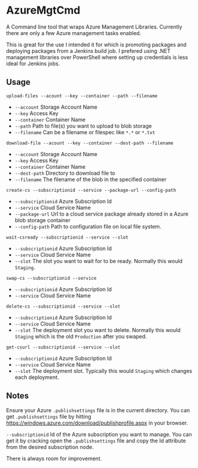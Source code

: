 AzureMgtCmd
===========

A Command line tool that wraps Azure Management Libraries.  Currently there are only a few Azure management tasks enabled.

This is great for the use I intended it for which is promoting packages and deploying packages from a Jenkins build job.  I prefered using .NET management libraries over PowerShell where setting up credentials is less ideal for Jenkins jobs.

Usage
-----
```
upload-files --acount --key --container --path --filename
```
- `--account` Storage Account Name
- `--key` Access Key
- `--container` Container Name
- `--path` Path to file(s) you want to upload to blob storage
- `--filename` Can be a filename or filespec like `*.*` or `*.txt`

```
download-file --acount --key --container --dest-path --filename
```
- `--account` Storage Account Name
- `--key` Access Key
- `--container` Container Name
- `--dest-path` Directory to download file to
- `--filename` The filename of the blob in the specified container

```
create-cs --subscriptionid --service --package-url --config-path
```
- `--subscriptionid` Azure Subscription Id
- `--service` Cloud Service Name
- `--package-url` Url to a cloud service package already stored in a Azure blob storage container
- `--config-path` Path to configuration file on local file system.

```
wait-csready --subscriptionid --service --slot
```
- `--subscriptionid` Azure Subscription Id
- `--service` Cloud Service Name
- `--slot` The slot you want to wait for to be ready.  Normally this would `Staging`.
```
swap-cs --subscriptionid --service
```
- `--subscriptionid` Azure Subscription Id
- `--service` Cloud Service Name

```
delete-cs --subscriptionid --service --slot
```
- `--subscriptionid` Azure Subscription Id
- `--service` Cloud Service Name
- `--slot` The deployment slot you want to delete.  Normally this would `Staging` which is the old `Production` after you swaped.

```
get-csurl --subscriptionid --service --slot
```
- `--subscriptionid` Azure Subscription Id
- `--service` Cloud Service Name
- `--slot` The deployment slot.  Typically this would `Staging` which changes each deployment.

Notes
---
Ensure your Azure `.publishsettings` file is in the current directory.  You can get `.publishsettings` file by hitting <https://windows.azure.com/download/publishprofile.aspx> in your browser.


`--subscriptionid` Id of the Azure subscription you want to manage.  You can get it by cracking open the `.publishsettings` file and copy the Id attribute from the desired subscription node.



There is always room for improvement.
